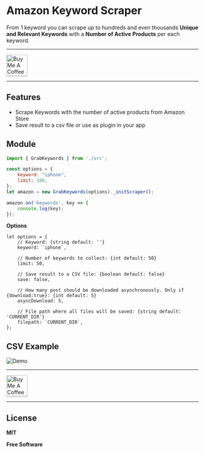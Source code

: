 # Amazon Keyword Scraper
From 1 keyword you can scrape up to hundreds and even thousands **Unique and Relevant Keywords** with a **Number of Active Products** per each keyword.

***
<a href="https://www.buymeacoffee.com/Usom2qC" target="_blank"><img src="https://cdn.buymeacoffee.com/buttons/default-blue.png" alt="Buy Me A Coffee" style="height: 55px !important;box-shadow: 0px 3px 2px 0px rgba(190, 190, 190, 0.5) !important;-webkit-box-shadow: 0px 3px 2px 0px rgba(190, 190, 190, 0.5) !important;" ></a>
***

## Features
*   Scrape Keywords with the number of active products from Amazon Store
*   Save result to a csv file or use as plugin in your app

## Module
```javascript
import { GrabKeywords } from './src';

const options = {
    keyword: "iphone",
    limit: 100,
};
let amazon = new GrabKeywords(options)._initScraper();

amazon.on('keywords', key => {
    console.log(key);
});

```
**Options**
```javascipt
let options = {
    // Keyword: {string default: ''}
    keyword: `iphone`,
    
    // Number of keywords to collect: {int default: 50}
    limit: 50,
    
    // Save result to a CSV file: {boolean default: false}
    save: false,

    // How many post should be downloaded asynchronously. Only if {download:true}: {int default: 5}
    asyncDownload: 5,
    
    // File path where all files will be saved: {string default: 'CURRENT_DIR'}
    filepath: `CURRENT_DIR`,
};
```
## CSV Example
![Demo](https://i.imgur.com/OwCLSev.png)



***
<a href="https://www.buymeacoffee.com/Usom2qC" target="_blank"><img src="https://cdn.buymeacoffee.com/buttons/default-blue.png" alt="Buy Me A Coffee" style="height: 55px !important;box-shadow: 0px 3px 2px 0px rgba(190, 190, 190, 0.5) !important;-webkit-box-shadow: 0px 3px 2px 0px rgba(190, 190, 190, 0.5) !important;" ></a>

----
License
----

**MIT**

**Free Software**